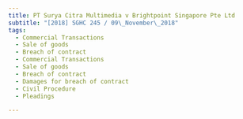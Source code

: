```yaml
---
title: PT Surya Citra Multimedia v Brightpoint Singapore Pte Ltd 
subtitle: "[2018] SGHC 245 / 09\_November\_2018"
tags:
  - Commercial Transactions
  - Sale of goods
  - Breach of contract
  - Commercial Transactions
  - Sale of goods
  - Breach of contract
  - Damages for breach of contract
  - Civil Procedure
  - Pleadings

---
```


